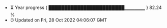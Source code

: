 - ⏳ Year progress { ████████████████████████▁▁▁▁▁▁ } 82.24 %
- ⏰ Updated on Fri, 28 Oct 2022 04:06:07 GMT

